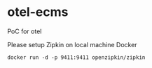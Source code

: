 # otel-ecms

PoC for otel

Please setup Zipkin on local machine
Docker
```
docker run -d -p 9411:9411 openzipkin/zipkin
```
